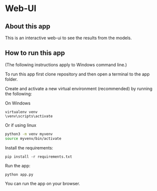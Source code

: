 # Web-UI

## About this app

This is an interactive web-ui to see the results from the models.

## How to run this app

(The following instructions apply to Windows command line.)

To run this app first clone repository and then open a terminal to the app folder.


Create and activate a new virtual environment (recommended) by running
the following:

On Windows

```
virtualenv venv 
\venv\scripts\activate
```

Or if using linux

```bash
python3 -m venv myvenv
source myvenv/bin/activate
```

Install the requirements:

```
pip install -r requirements.txt
```
Run the app:

```
python app.py
```
You can run the app on your browser.
